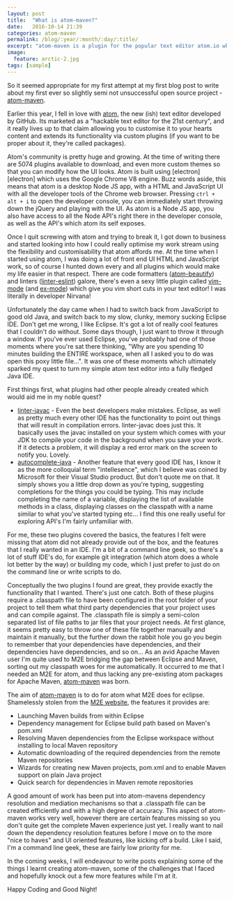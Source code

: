 ```yaml
---
layout: post
title:  "What is atom-maven?"
date:   2016-10-14 21:39
categories: atom-maven
permalink: /blog/:year/:month/:day/:title/
excerpt: "atom-maven is a plugin for the popular text editor atom.io which attempts to add support for Apache Maven."
image:
  feature: arctic-2.jpg
tags: [sample]
---
```


So it seemed appropriate for my first attempt at my first blog post to write about my first ever so slightly semi not unsuccessful open source project - [atom-maven][atom-maven].

Earlier this year, I fell in love with [atom][atom.io], the new (ish) text editor developed by GitHub.  Its marketed as a "hackable text editor for the 21st century", and it really lives up to that claim allowing you to customise it to your hearts content and extends its functionality via custom plugins (if you want to be proper about it, they're called packages).

Atom's community is pretty huge and growing.  At the time of writing there are 5074 plugins available to download, and even more custom themes so that you can modify how the UI looks.  Atom is built using [electron][electron] which uses the Google Chrome V8 engine. Buzz words aside, this means that atom is a desktop Node JS app, with a HTML and JavaScript UI with all the developer tools of the Chrome web browser.  Pressing `ctrl + alt + i` to open the developer console, you can immediately start throwing down the jQuery and playing with the UI.  As atom is a Node JS app, you also have access to all the Node API's right there in the developer console, as well as the API's which atom its self exposes.

Once I quit screwing with atom and trying to break it, I got down to business and started looking into how I could really optimise my work stream using the flexibility and customisability that atom affords me.  At the time when I started using atom, I was doing a lot of front end UI HTML and JavaScript work, so of course I hunted down every and all plugins which would make my life easier in that respect.  There are code formatters ([atom-beautify][atom-beautify]) and linters ([linter-eslint][linter-eslint]) galore, there's even a sexy little plugin called [vim-mode][vim-mode] (and [ex-mode][ex-mode]) which give you vim short cuts in your text editor!  I was literally in developer Nirvana!

Unfortunately the day came when I had to switch back from JavaScript to good old Java, and switch back to my slow, clunky, memory sucking Eclipse IDE.  Don't get me wrong, I like Eclipse.  It's got a lot of really cool features that I couldn't do without.  Some days though, I just want to throw it through a window.  If you've ever used Eclipse, you've probably had one of those moments where you're sat there thinking, "Why are you spending 10 minutes building the ENTIRE workspace, when all I asked you to do was open this poxy little file...".  It was one of these moments which ultimately sparked my quest to turn my simple atom text editor into a fully fledged Java IDE.  

First things first, what plugins had other people already created which would aid me in my noble quest?

- [linter-javac][linter-javac] - Even the best developers make mistakes.  Eclipse, as well as pretty much every other IDE has the functionality to point out things that will result in compilation errors.  linter-javac does just this.  It basically uses the javac installed on your system which comes with your JDK to compile your code in the background when you save your work.  If it detects a problem, it will display a red error mark on the screen to notify you.  Lovely.
- [autocomplete-java][autocomplete-java] - Another feature that every good IDE has, I know it as the more colloquial term "intellesence", which I believe was coined by Microsoft for their Visual Studio product.  But don't quote me on that.  It simply shows you a little drop down as you're typing, suggesting completions for the things you could be typing.  This may include completing the name of a variable, displaying the list of available methods in a class, displaying classes on the classpath with a name similar to what you've started typing etc... I find this one really useful for exploring API's I'm fairly unfamiliar with.

For me, these two plugins covered the basics, the features I felt were missing that atom did not already provide out of the box, and the features that I really wanted in an IDE.  I'm a bit of a command line geek, so there's a lot of stuff IDE's do, for example git integration (which atom does a whole lot better by the way) or building my code, which I just prefer to just do on the command line or write scripts to do.

Conceptually the two plugins I found are great, they provide exactly the functionality that I wanted.  There's just one catch.  Both of these plugins require a .classpath file to have been configured in the root folder of your project to tell them what third party dependencies that your project uses and can compile against.  The .classpath file is simply a semi-colon separated list of file paths to jar files that your project needs.  At first glance, it seems pretty easy to throw one of these file together manually and maintain it manually, but the further down the rabbit hole you go you begin to remember that your dependencies have dependencies, and their dependencies have dependencies, and so on... As an avid Apache Maven user I'm quite used to M2E bridging the gap between Eclipse and Maven, sorting out my classpath woes for me automatically.  It occurred to me that I needed an M2E for atom, and thus lacking any pre-existing atom packages for Apache Maven, [atom-maven][atom-maven] was born.

The aim of [atom-maven][atom-maven] is to do for atom what M2E does for eclipse.  Shamelessly stolen from the [M2E website][M2E], the features it provides are:

- Launching Maven builds from within Eclipse
- Dependency management for Eclipse build path based on Maven's pom.xml
- Resolving Maven dependencies from the Eclipse workspace without installing to local Maven repository
- Automatic downloading of the required dependencies from the remote Maven repositories
- Wizards for creating new Maven projects, pom.xml and to enable Maven support on plain Java project
- Quick search for dependencies in Maven remote repositories

A good amount of work has been put into atom-mavens dependency resolution and mediation mechanisms so that a .classpath file can be created efficiently and with a high degree of accuracy.  This aspect of atom-maven works very well, however there are certain features missing so you don't quite get the complete Maven experience just yet.  I really want to nail down the dependency resolution features before I move on to the more "nice to haves" and UI oriented features, like kicking off a build.  Like I said, I'm a command line geek, these are fairly low priority for me.

In the coming weeks, I will endeavour to write posts explaining some of the things I learnt creating atom-maven, some of the challenges that I faced and hopefully knock out a few more features while I'm at it.

Happy Coding and Good Night!

[atom-maven]:  https://atom.io/packages/atom-maven
[atom.io]:     https://atom.io
[atom-beautify]:            https://atom.io/packages/atom-beautify
[linter-eslint]: https://atom.io/packages/linter-eslint
[vim-mode]: https://atom.io/packages/vim-mode
[ex-mode]: https://atom.io/packages/ex-mode
[linter-javac]: https://atom.io/packages/linter-javac
[autocomplete-java]: https://atom.io/packages/autocomplete-java
[M2E]: http://www.eclipse.org/m2e/
